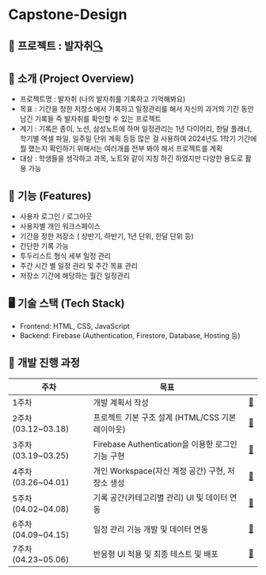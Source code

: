 # Capstone-Design
## 📌 프로젝트 : 발자취[🔍](https://plannerapp-f1959.web.app/)

## 📝 소개 (Project Overview)

- 프로젝트명 : 발자취 (나의 발자취를 기록하고 기억해봐요)
- 목표 : 기간을 정한 저장소에서 기록하고 일정관리를 해서 자신의 과거의 기간 동안 남긴 기록들 즉 발자취를 확인할 수 있는 프로젝트
- 계기 : 기록은 종이, 노션, 삼성노트에 하며 일정관리는 1년 다이어리, 한달 플래너, 학기별 엑셀 파일, 일주일 단위 계획 등등 많은 걸 사용하여 2024년도 1학기 기간에 뭘 했는지 확인하기 위해서는 여러개를 전부 봐야 해서 프로젝트를 계획
- 대상 : 학생들을 생각하고 과목, 노트와 같이 지칭 하긴 하였지만 다양한 용도로 활용 가능

## 🔧 기능 (Features)

- 사용자 로그인 / 로그아웃
- 사용자별 개인 워크스페이스
- 기간을 정한 저장소 ( 상반기, 하반기, 1년 단위, 한달 단위 등)
- 간단한 기록 가능
- 투두리스트 형식 세부 일정 관리
- 주간 시간 별 일정 관리 및 주간 목표 관리
- 저장소 기간에 해당하는 월간 일정관리

## 🖥️ 기술 스택 (Tech Stack)

- Frontend: HTML, CSS, JavaScript
- Backend: Firebase (Authentication, Firestore, Database, Hosting 등)

## 📆 개발 진행 과정

| 주차 | 목표 |  |
| --- | --- | --- |
| 1주차  | 개발 계획서 작성 |  [🔎](https://github.com/22seul/Capstone-Design/tree/main/1%EC%A3%BC%EC%B0%A8_%EA%B0%9C%EB%B0%9C%20%EA%B3%84%ED%9A%8D%EC%84%9C)  |
| 2주차 (03.12~03.18) | 프로젝트 기본 구조 설계 (HTML/CSS 기본 레이아웃) | [🔎](https://github.com/22seul/Capstone-Design/tree/main/2%EC%A3%BC%EC%B0%A8) |
| 3주차 (03.19~03.25) | Firebase Authentication을 이용한 로그인 기능 구현 | [🔎](https://github.com/22seul/Capstone-Design/tree/main/3%EC%A3%BC%EC%B0%A8)  |
| 4주차 (03.26~04.01) | 개인 Workspace(자신 계정 공간) 구현, 저장소 생성 |  [🔎](https://github.com/22seul/Capstone-Design/tree/main/4%EC%A3%BC%EC%B0%A8) |
| 5주차 (04.02~04.08) | 기록 공간(카테고리별 관리) UI 및 데이터 연동 | [🔎](https://github.com/22seul/Capstone-Design/tree/main/5%EC%A3%BC%EC%B0%A8)  |
| 6주차 (04.09~04.15) | 일정 관리 기능 개발 및 데이터 연동 |  [🔎](https://github.com/22seul/Capstone-Design/tree/main/6%EC%A3%BC%EC%B0%A8) |
| 7주차 (04.23~05.06) | 반응형 UI 적용 및 최종 테스트 및 배포 | [🔎](https://github.com/22seul/Capstone-Design/tree/main/7%EC%A3%BC%EC%B0%A8)  |
